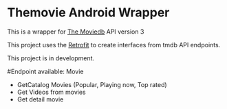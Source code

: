 # Themovie Android Wrapper

This is a wrapper for <a href="https://www.themoviedb.org/documentation/api">The Moviedb</a> API version 3

This project uses the <a href="http://square.github.io/retrofit/Retrofit">Retrofit</a> to create interfaces from tmdb API endpoints.

This project is in development.

#Endpoint available:
Movie
- GetCatalog Movies (Popular, Playing now, Top rated)
- Get Videos from movies
- Get detail movie 

